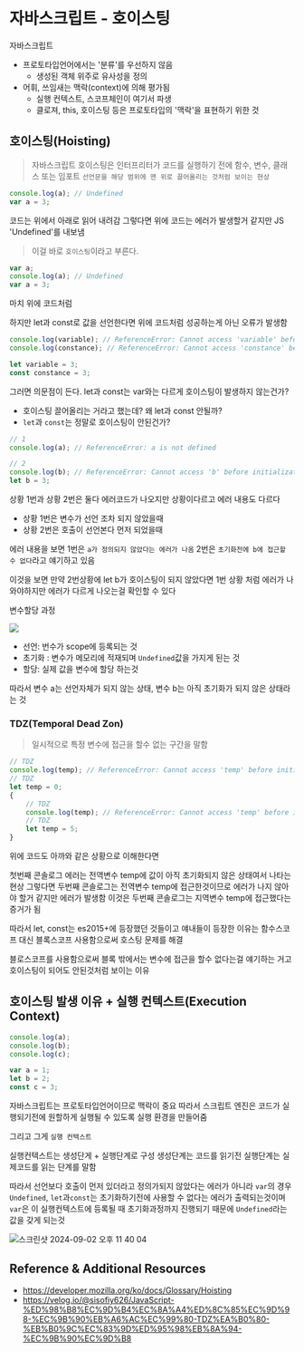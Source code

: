 # 자바스크립트 - 호이스팅
자바스크립트
- 프로토타입언어에서는 '분류'를 우선하지 않음
    - 생성된 객체 위주로 유사성을 정의
- 어휘, 쓰임새는 맥락(context)에 의해 평가됨
    - 실행 컨텍스트, 스코프체인이 여기서 파생
    - 클로져, this, 호이스팅 등은 프로토타입의 '맥락'을 표현하기 위한 것

## 호이스팅(Hoisting)
> 자바스크립트 호이스팅은 인터프리터가 코드를 실행하기 전에 함수, 변수, 클래스 또는 임포트 `선언문을 해당 범위에 맨 위로 끌어올리는 것처럼 보이는 현상`

```js
console.log(a); // Undefined
var a = 3;
```

코드는 위에서 아래로 읽어 내려감 그렇다면 위에 코드는 에러가 발생할거 같지만 JS 'Undefined'를 내보냄

>이걸 바로 `호이스팅`이라고 부른다.

```js
var a;
console.log(a); // Undefined
var a = 3;
```
마치 위에 코드처럼

하지만 let과 const로 값을 선언한다면 위에 코드처럼 성공하는게 아닌 오류가 발생함

```js
console.log(variable); // ReferenceError: Cannot access 'variable' before initialization
console.log(constance); // ReferenceError: Cannot access 'constance' before initialization

let variable = 3;
const constance = 3;
```

그러면 의문점이 든다.  let과 const는 var와는 다르게 호이스팅이 발생하지 않는건가?

- 호이스팅 끌어올리는 거라고 했는데? 왜 let과 const 안될까?
- `let`과 `const`는 정말로 호이스팅이 안된건가?

```js
// 1
console.log(a); // ReferenceError: a is not defined

// 2
console.log(b); // ReferenceError: Cannot access 'b' before initialization
let b = 3;
```

상황 1번과 상황 2번은 둘다 에러코드가 나오지만 상황이다르고 에러 내용도 다르다
- 상황 1번은 변수가 선언 조차 되지 않았을때
- 상황 2번은 호출이 선언본다 먼저 되었을때

에러 내용을 보면
1번은 `a가 정의되지 않았다는 에러가 나옴` 2번은 `초기화전에 b에 접근할 수 없다`라고 얘기하고 있음

이것을 보면 만약 2번상황에 let b가 호이스팅이 되지 않았다면 1번 상황 처럼 에러가 나와야하지만 에러가 다르게 나오는걸 확인할 수 있다

변수할당 과정

![](https://velog.velcdn.com/images/sisofiy626/post/ff0e987d-b28c-4d60-a7d6-ed8fb82d875a/image.png)

- 선언: 번수가 scope에 등록되는 것
- 초기화 : 변수가 메모리에 적재되며 `Undefined`값을 가지게 된는 것
- 할당: 실제 값을 변수에 할당 하는것

따라서 변수 a는 선언자체가 되지 않는 상태, 변수 b는 아직 초기화가 되지 않은 상태라는 것

### TDZ(Temporal Dead Zon)
> 일시적으로 특정 변수에 접근을 할수 없는 구간을 말함

```js
// TDZ
console.log(temp); // ReferenceError: Cannot access 'temp' before initialization
// TDZ
let temp = 0;
{
    // TDZ
	console.log(temp); // ReferenceError: Cannot access 'temp' before initialization
    // TDZ
    let temp = 5;
}
```

위에 코드도 아까와 같은 상황으로 이해한다면

첫번째 콘솔로그 에러는 전역변수 temp에 값이 아직 초기화되지 않은 상태여서 나타는 현상
그렇다면 두번째 콘솔로그는 전역변수 temp에 접근한것이므로 에러가 나지 않아야 할거 같지만 에러가 발생함 이것은 두번째 콘솔로그는 지역변수 temp에 접근했다는 증거가 됨

따라서 let, const는 es2015+에 등장했던 것들이고 얘내들이 등장한 이유는
함수스코프 대신 블록스코프 사용함으로써 호스팅 문제를 해결

블로스코프를 사용함으로써 블록 밖에서는 변수에 접근을 할수 없다는걸 얘기하는 거고 호이스팅이 되어도 안된것처럼 보이는 이유

## 호이스팅 발생 이유 + **실행 컨텍스트**(Execution Context)
```js
console.log(a);
console.log(b);
console.log(c);

var a = 1;
let b = 2;
const c = 3;
```

자바스크립트는 프로토타입언어이므로 맥락이 중요 따라서 스크립트 엔진은 코드가 실행되기전에 원할하게 실행될 수 있도록 실행 환경을 만들어줌

그리고 그게 `실행 컨텍스트`

실행컨텍스트는 생성단게 + 실행단계로 구성
생성단계는 코드를 읽기전 실행단계는 실제코드를 읽는 단계를 말함

따라서 선언보다 호출이 먼저 있더라고 정의가되지 않았다는 에러가 아니라 `var`의 경우 `Undefined`, `let`과`const`는 초기화하기전에 사용할 수 없다는 에러가 출력되는것이며  
`var`은 이 실행컨텍스트에 등록될 때 초기화과정까지 진행되기 때문에 `Undefined`라는 값을 갖게 되는것

![스크린샷 2024-09-02 오후 11 40 04](https://github.com/user-attachments/assets/2e1806f5-fa33-423c-b21b-ec86f7b384d9)

## Reference & Additional Resources
- https://developer.mozilla.org/ko/docs/Glossary/Hoisting
- https://velog.io/@sisofiy626/JavaScript-%ED%98%B8%EC%9D%B4%EC%8A%A4%ED%8C%85%EC%9D%98-%EC%9B%90%EB%A6%AC%EC%99%80-TDZ%EA%B0%80-%EB%B0%9C%EC%83%9D%ED%95%98%EB%8A%94-%EC%9B%90%EC%9D%B8
		